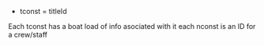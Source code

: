 * tconst = titleId

Each tconst has a boat load of info asociated with it 
each nconst is an ID for a crew/staff
